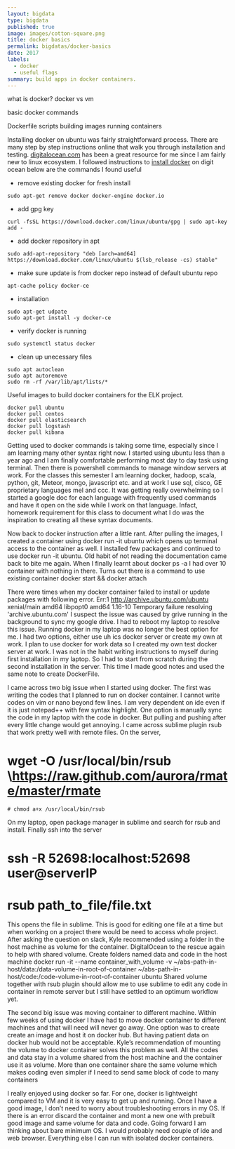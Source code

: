 ```yaml
---
layout: bigdata
type: bigdata
published: true
image: images/cotton-square.png
title: docker basics
permalink: bigdatas/docker-basics
date: 2017
labels:
  - docker
  - useful flags
summary: build apps in docker containers.
---
```



what is docker?
docker vs vm

basic docker commands

Dockerfile
scripts
building images
running containers

Installing docker on ubuntu was fairly straightforward process. There are many step by step instructions online that walk you through installation and testing. [digitalocean.com](https://www.digitalocean.com/community/search?q=docker) has been a great resource for me since I am fairly new to linux ecosystem. I followed instructions to [install docker](https://www.digitalocean.com/community/tutorials/how-to-install-and-use-docker-on-ubuntu-16-04) on digit ocean below are the commands I found useful


 * remove existing docker for fresh install
```
sudo apt-get remove docker docker-engine docker.io
```
 * add gpg key
```
curl -fsSL https://download.docker.com/linux/ubuntu/gpg | sudo apt-key add -
```
 * add docker repository in apt
```
sudo add-apt-repository "deb [arch=amd64] https://download.docker.com/linux/ubuntu $(lsb_release -cs) stable"

```
 * make sure update is from docker repo instead of default ubuntu repo
```
apt-cache policy docker-ce
```
 * installation
```
sudo apt-get udpate
sudo apt-get install -y docker-ce
```
 * verify docker is running
```
sudo systemctl status docker
```
 * clean up unecessary files
```
sudo apt autoclean
sudo apt autoremove
sudo rm -rf /var/lib/apt/lists/*
```

Useful images to build docker containers for the ELK project.

```
docker pull ubuntu
docker pull centos
docker pull elasticsearch
docker pull logstash
docker pull kibana
```

 

Getting used to docker commands is taking some time, especially since I am learning many other syntax right now. I started using ubuntu less than a year ago and I am finally comfortable performing most day to day task using terminal. Then there is powershell commands to manage window servers at work. For the classes this semester I am learning docker, hadoop, scala, python, git, Meteor, mongo, javascript etc. and at work I use sql, cisco, GE proprietary languages mel and ccc. It was getting really overwhelming so I started a google doc for each language with frequently used commands and have it open on the side while I work on that language. Infact, homework requirement for this class to document what I do was the inspiration to creating all these syntax documents.

Now back to docker instruction after a little rant. After pulling the images, I created a container using docker run -it ubuntu which opens up terminal access to the container as well. I installed few packages and continued to use docker run -it ubuntu. Old habit of not reading the documentation came back to bite me again. When I finally learnt about docker ps -a I had over 10 container with nothing in there. Turns out there is a command to use existing container docker start <containerName> && docker attach <containerName>

There were times when my docker container failed to install or update packages with following error.
Err:1 http://archive.ubuntu.com/ubuntu xenial/main amd64 libpopt0 amd64 1.16-10
  Temporary failure resolving 'archive.ubuntu.com'
I suspect the issue was caused by grive running in the background to sync my google drive. I had to reboot my laptop to resolve this issue.  Running docker in my laptop was no longer the best option for me. I had two options, either use uh ics docker server or create my own at work. I plan to use docker for work data so I created my own test docker server at work. I was not in the habit writing instructions to myself during first installation in my laptop. So I had to start from scratch during the second installation in the server. This time I made good notes and used the same note to create DockerFile.

I came across two big issue when I started using docker. 
The first was writing the codes that I planned to run on docker container. I cannot write codes on vim or nano beyond few lines. I am very dependent on ide even if it is just notepad++ with few syntax highlight. One option is manually sync the code in my laptop with the code in docker. But pulling and pushing after every little change would get annoying. I came across sublime plugin rsub that work pretty well with remote files.
On the server,
# wget -O /usr/local/bin/rsub \https://raw.github.com/aurora/rmate/master/rmate
    # chmod a+x /usr/local/bin/rsub
On my laptop, open package manager in sublime and search for rsub and install. Finally ssh into the server 
# ssh -R 52698:localhost:52698 user@serverIP
# rsub path_to_file/file.txt
This opens the file in sublime. This is good for editing one file at a time but when working on a project there would be need to access whole project. After asking the question on slack, Kyle recommended using a folder in the host machine as volume for the container. DigitalOcean to the rescue again to help with shared volume. 
Create folders named data and code in the host machine
docker run -it --name container_with_volume -v ~/abs-path-in-host/data:/data-volume-in-root-of-container ~/abs-path-in-host/code:/code-volume-in-root-of-container ubuntu
Shared volume together with rsub plugin should allow me to use sublime to edit any code in container in remote server but I still have settled to an optimum workflow yet. 

The second big issue was moving container to different machine. Within few weeks of using docker I have had to move docker container to different machines and that will need will never go away. One option was to create create an image and host it on docker hub. But having patient data on docker hub would not be acceptable. Kyle’s recommendation of mounting the volume to docker container solves this problem as well. All the codes and data stay in a volume shared from the host machine and the container use it as volume. More than one container share the same volume which makes coding even simpler if I need to send same block of code to many containers

I really enjoyed using docker so far. For one, docker is lightweight compared to VM and it is very easy to get up and running. Once I have a good image, I don’t need to worry about troubleshooting errors in my OS. If there is an error discard the container and mont a new one with prebuilt good image and same volume for data and code. Going forward I am thinking about bare minimum OS. I would probably need couple of  ide and web browser. Everything else I can run with isolated docker containers.

